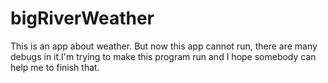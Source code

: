 # bigRiverWeather
This is an app about weather.
But now this app cannot run, there are many debugs in it.I'm trying to make this program run and
I hope somebody can help me to finish that.
